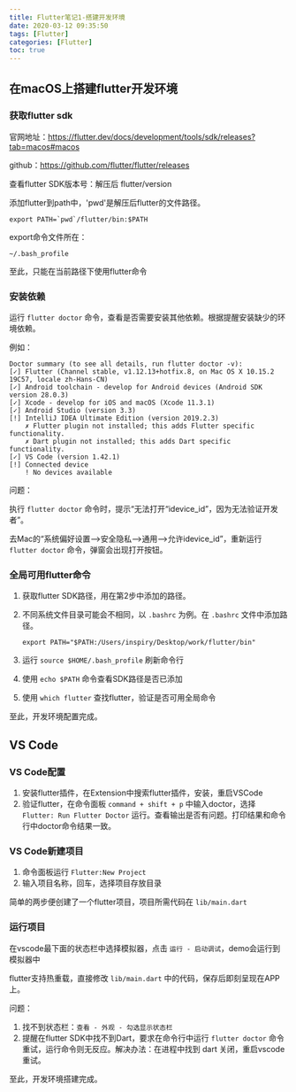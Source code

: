 ```yaml
---
title: Flutter笔记1-搭建开发环境
date: 2020-03-12 09:35:50
tags: [Flutter]
categories: [Flutter]
toc: true
---
```


## 在macOS上搭建flutter开发环境

### 获取flutter sdk

官网地址：https://flutter.dev/docs/development/tools/sdk/releases?tab=macos#macos

github：https://github.com/flutter/flutter/releases

<!--more-->

查看flutter SDK版本号：解压后 flutter/version

添加flutter到path中，'pwd'是解压后flutter的文件路径。

```shell
export PATH=`pwd`/flutter/bin:$PATH
```

export命令文件所在：

```
~/.bash_profile
```

至此，只能在当前路径下使用flutter命令

### 安装依赖

运行 `flutter doctor` 命令，查看是否需要安装其他依赖。根据提醒安装缺少的环境依赖。

例如：

```
Doctor summary (to see all details, run flutter doctor -v):
[✓] Flutter (Channel stable, v1.12.13+hotfix.8, on Mac OS X 10.15.2 19C57, locale zh-Hans-CN)
[✓] Android toolchain - develop for Android devices (Android SDK version 28.0.3)
[✓] Xcode - develop for iOS and macOS (Xcode 11.3.1)
[✓] Android Studio (version 3.3)
[!] IntelliJ IDEA Ultimate Edition (version 2019.2.3)
    ✗ Flutter plugin not installed; this adds Flutter specific functionality.
    ✗ Dart plugin not installed; this adds Dart specific functionality.
[✓] VS Code (version 1.42.1)
[!] Connected device
    ! No devices available
```

问题：

执行 `flutter doctor` 命令时，提示“无法打开“idevice_id”，因为无法验证开发者”。

去Mac的“系统偏好设置-->安全隐私-->通用-->允许idevice_id”，重新运行 `flutter doctor` 命令，弹窗会出现打开按钮。

### 全局可用flutter命令

1. 获取flutter SDK路径，用在第2步中添加的路径。

2. 不同系统文件目录可能会不相同，以 `.bashrc` 为例。在 `.bashrc` 文件中添加路径。

   ```
   export PATH="$PATH:/Users/inspiry/Desktop/work/flutter/bin"
   ```

3. 运行 `source $HOME/.bash_profile` 刷新命令行

4. 使用 `echo $PATH` 命令查看SDK路径是否已添加

5. 使用 `which flutter` 查找flutter，验证是否可用全局命令

至此，开发环境配置完成。

## VS Code

### VS Code配置

1. 安装flutter插件，在Extension中搜索flutter插件，安装，重启VSCode
2. 验证flutter，在命令面板 `command + shift + p` 中输入doctor，选择 `Flutter: Run Flutter Doctor` 运行。查看输出是否有问题。打印结果和命令行中doctor命令结果一致。

### VS Code新建项目

1. 命令面板运行 `Flutter:New Project`
2. 输入项目名称，回车，选择项目存放目录

简单的两步便创建了一个flutter项目，项目所需代码在 `lib/main.dart` 

### 运行项目

在vscode最下面的状态栏中选择模拟器，点击 `运行 - 启动调试`，demo会运行到模拟器中

flutter支持热重载，直接修改 `lib/main.dart` 中的代码，保存后即刻呈现在APP上。

问题：

1. 找不到状态栏：`查看 - 外观 - 勾选显示状态栏`
2. 提醒在flutter SDK中找不到Dart，要求在命令行中运行 `flutter doctor` 命令重试，运行命令则无反应。解决办法：在进程中找到 dart 关闭，重启vscode重试。

至此，开发环境搭建完成。